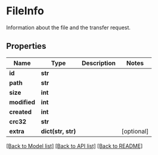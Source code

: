 # FileInfo

Information about the file and the transfer request.
## Properties
Name | Type | Description | Notes
------------ | ------------- | ------------- | -------------
**id** | **str** |  | 
**path** | **str** |  | 
**size** | **int** |  | 
**modified** | **int** |  | 
**created** | **int** |  | 
**crc32** | **str** |  | 
**extra** | **dict(str, str)** |  | [optional] 

[[Back to Model list]](../README.md#documentation-for-models) [[Back to API list]](../README.md#documentation-for-api-endpoints) [[Back to README]](../README.md)


